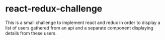 # react-redux-challenge
This is a small challenge to implement react and redux in order to display a list of users gathered from an api and a separate component displaying details from these users.
